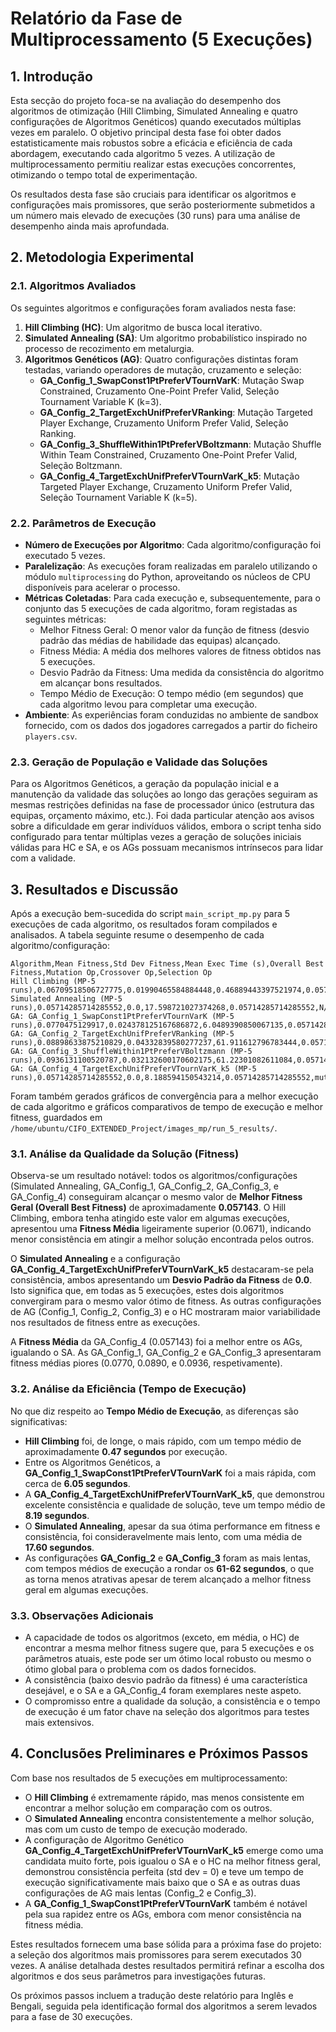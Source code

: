# Relatório da Fase de Multiprocessamento (5 Execuções)

## 1. Introdução

Esta secção do projeto foca-se na avaliação do desempenho dos algoritmos de otimização (Hill Climbing, Simulated Annealing e quatro configurações de Algoritmos Genéticos) quando executados múltiplas vezes em paralelo. O objetivo principal desta fase foi obter dados estatisticamente mais robustos sobre a eficácia e eficiência de cada abordagem, executando cada algoritmo 5 vezes. A utilização de multiprocessamento permitiu realizar estas execuções concorrentes, otimizando o tempo total de experimentação.

Os resultados desta fase são cruciais para identificar os algoritmos e configurações mais promissores, que serão posteriormente submetidos a um número mais elevado de execuções (30 runs) para uma análise de desempenho ainda mais aprofundada.

## 2. Metodologia Experimental

### 2.1. Algoritmos Avaliados

Os seguintes algoritmos e configurações foram avaliados nesta fase:

1.  **Hill Climbing (HC)**: Um algoritmo de busca local iterativo.
2.  **Simulated Annealing (SA)**: Um algoritmo probabilístico inspirado no processo de recozimento em metalurgia.
3.  **Algoritmos Genéticos (AG)**: Quatro configurações distintas foram testadas, variando operadores de mutação, cruzamento e seleção:
    *   **GA_Config_1_SwapConst1PtPreferVTournVarK**: Mutação Swap Constrained, Cruzamento One-Point Prefer Valid, Seleção Tournament Variable K (k=3).
    *   **GA_Config_2_TargetExchUnifPreferVRanking**: Mutação Targeted Player Exchange, Cruzamento Uniform Prefer Valid, Seleção Ranking.
    *   **GA_Config_3_ShuffleWithin1PtPreferVBoltzmann**: Mutação Shuffle Within Team Constrained, Cruzamento One-Point Prefer Valid, Seleção Boltzmann.
    *   **GA_Config_4_TargetExchUnifPreferVTournVarK_k5**: Mutação Targeted Player Exchange, Cruzamento Uniform Prefer Valid, Seleção Tournament Variable K (k=5).

### 2.2. Parâmetros de Execução

*   **Número de Execuções por Algoritmo**: Cada algoritmo/configuração foi executado 5 vezes.
*   **Paralelização**: As execuções foram realizadas em paralelo utilizando o módulo `multiprocessing` do Python, aproveitando os núcleos de CPU disponíveis para acelerar o processo.
*   **Métricas Coletadas**: Para cada execução e, subsequentemente, para o conjunto das 5 execuções de cada algoritmo, foram registadas as seguintes métricas:
    *   Melhor Fitness Geral: O menor valor da função de fitness (desvio padrão das médias de habilidade das equipas) alcançado.
    *   Fitness Média: A média dos melhores valores de fitness obtidos nas 5 execuções.
    *   Desvio Padrão da Fitness: Uma medida da consistência do algoritmo em alcançar bons resultados.
    *   Tempo Médio de Execução: O tempo médio (em segundos) que cada algoritmo levou para completar uma execução.
*   **Ambiente**: As experiências foram conduzidas no ambiente de sandbox fornecido, com os dados dos jogadores carregados a partir do ficheiro `players.csv`.

### 2.3. Geração de População e Validade das Soluções

Para os Algoritmos Genéticos, a geração da população inicial e a manutenção da validade das soluções ao longo das gerações seguiram as mesmas restrições definidas na fase de processador único (estrutura das equipas, orçamento máximo, etc.). Foi dada particular atenção aos avisos sobre a dificuldade em gerar indivíduos válidos, embora o script tenha sido configurado para tentar múltiplas vezes a geração de soluções iniciais válidas para HC e SA, e os AGs possuam mecanismos intrínsecos para lidar com a validade.

## 3. Resultados e Discussão

Após a execução bem-sucedida do script `main_script_mp.py` para 5 execuções de cada algoritmo, os resultados foram compilados e analisados. A tabela seguinte resume o desempenho de cada algoritmo/configuração:

```
Algorithm,Mean Fitness,Std Dev Fitness,Mean Exec Time (s),Overall Best Fitness,Mutation Op,Crossover Op,Selection Op
Hill Climbing (MP-5 runs),0.06709518506727775,0.01990465584884448,0.46889443397521974,0.05714285714285552,N/A,N/A,N/A
Simulated Annealing (MP-5 runs),0.05714285714285552,0.0,17.598721027374268,0.05714285714285552,N/A,N/A,N/A
GA: GA_Config_1_SwapConst1PtPreferVTournVarK (MP-5 runs),0.0770475129917,0.024378125167686872,6.0489390850067135,0.05714285714285552,mutate_swap_constrained,crossover_one_point_prefer_valid,selection_tournament_variable_k
GA: GA_Config_2_TargetExchUnifPreferVRanking (MP-5 runs),0.08898633875210829,0.04332839580277237,61.911612796783444,0.05714285714285552,mutate_targeted_player_exchange,crossover_uniform_prefer_valid,selection_ranking
GA: GA_Config_3_ShuffleWithin1PtPreferVBoltzmann (MP-5 runs),0.0936131100520787,0.032132600170602175,61.22301082611084,0.05714285714285552,mutate_shuffle_within_team_constrained,crossover_one_point_prefer_valid,selection_boltzmann
GA: GA_Config_4_TargetExchUnifPreferVTournVarK_k5 (MP-5 runs),0.05714285714285552,0.0,8.188594150543214,0.05714285714285552,mutate_targeted_player_exchange,crossover_uniform_prefer_valid,selection_tournament_variable_k
```

Foram também gerados gráficos de convergência para a melhor execução de cada algoritmo e gráficos comparativos de tempo de execução e melhor fitness, guardados em `/home/ubuntu/CIFO_EXTENDED_Project/images_mp/run_5_results/`.

### 3.1. Análise da Qualidade da Solução (Fitness)

Observa-se um resultado notável: todos os algoritmos/configurações (Simulated Annealing, GA_Config_1, GA_Config_2, GA_Config_3, e GA_Config_4) conseguiram alcançar o mesmo valor de **Melhor Fitness Geral (Overall Best Fitness)** de aproximadamente **0.057143**. O Hill Climbing, embora tenha atingido este valor em algumas execuções, apresentou uma **Fitness Média** ligeiramente superior (0.0671), indicando menor consistência em atingir a melhor solução encontrada pelos outros.

O **Simulated Annealing** e a configuração **GA_Config_4_TargetExchUnifPreferVTournVarK_k5** destacaram-se pela consistência, ambos apresentando um **Desvio Padrão da Fitness** de **0.0**. Isto significa que, em todas as 5 execuções, estes dois algoritmos convergiram para o mesmo valor ótimo de fitness. As outras configurações de AG (Config_1, Config_2, Config_3) e o HC mostraram maior variabilidade nos resultados de fitness entre as execuções.

A **Fitness Média** da GA_Config_4 (0.057143) foi a melhor entre os AGs, igualando o SA. As GA_Config_1, GA_Config_2 e GA_Config_3 apresentaram fitness médias piores (0.0770, 0.0890, e 0.0936, respetivamente).

### 3.2. Análise da Eficiência (Tempo de Execução)

No que diz respeito ao **Tempo Médio de Execução**, as diferenças são significativas:

*   **Hill Climbing** foi, de longe, o mais rápido, com um tempo médio de aproximadamente **0.47 segundos** por execução.
*   Entre os Algoritmos Genéticos, a **GA_Config_1_SwapConst1PtPreferVTournVarK** foi a mais rápida, com cerca de **6.05 segundos**.
*   A **GA_Config_4_TargetExchUnifPreferVTournVarK_k5**, que demonstrou excelente consistência e qualidade de solução, teve um tempo médio de **8.19 segundos**.
*   O **Simulated Annealing**, apesar da sua ótima performance em fitness e consistência, foi consideravelmente mais lento, com uma média de **17.60 segundos**.
*   As configurações **GA_Config_2** e **GA_Config_3** foram as mais lentas, com tempos médios de execução a rondar os **61-62 segundos**, o que as torna menos atrativas apesar de terem alcançado a melhor fitness geral em algumas execuções.

### 3.3. Observações Adicionais

*   A capacidade de todos os algoritmos (exceto, em média, o HC) de encontrar a mesma melhor fitness sugere que, para 5 execuções e os parâmetros atuais, este pode ser um ótimo local robusto ou mesmo o ótimo global para o problema com os dados fornecidos.
*   A consistência (baixo desvio padrão da fitness) é uma característica desejável, e o SA e a GA_Config_4 foram exemplares neste aspeto.
*   O compromisso entre a qualidade da solução, a consistência e o tempo de execução é um fator chave na seleção dos algoritmos para testes mais extensivos.

## 4. Conclusões Preliminares e Próximos Passos

Com base nos resultados de 5 execuções em multiprocessamento:

*   O **Hill Climbing** é extremamente rápido, mas menos consistente em encontrar a melhor solução em comparação com os outros.
*   O **Simulated Annealing** encontra consistentemente a melhor solução, mas com um custo de tempo de execução moderado.
*   A configuração de Algoritmo Genético **GA_Config_4_TargetExchUnifPreferVTournVarK_k5** emerge como uma candidata muito forte, pois igualou o SA e o HC na melhor fitness geral, demonstrou consistência perfeita (std dev = 0) e teve um tempo de execução significativamente mais baixo que o SA e as outras duas configurações de AG mais lentas (Config_2 e Config_3).
*   A **GA_Config_1_SwapConst1PtPreferVTournVarK** também é notável pela sua rapidez entre os AGs, embora com menor consistência na fitness média.

Estes resultados fornecem uma base sólida para a próxima fase do projeto: a seleção dos algoritmos mais promissores para serem executados 30 vezes. A análise detalhada destes resultados permitirá refinar a escolha dos algoritmos e dos seus parâmetros para investigações futuras.

Os próximos passos incluem a tradução deste relatório para Inglês e Bengali, seguida pela identificação formal dos algoritmos a serem levados para a fase de 30 execuções.

